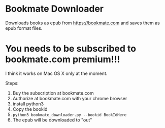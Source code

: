 # Bookmate Downloader
Downloads books as epub from https://bookmate.com and saves them as epub format files.
# You needs to be subscribed to bookmate.com premium!!!
I think it works on Mac OS X only at the moment.

Steps:
1. Buy the subscription at bookmate.com
2. Authorize at bookmate.com with your chrome browser
3. install python3
4. Copy the bookid
5. `python3 bookmate_downloader.py --bookid BookIdHere`
6. The epub will be downloaded to "out"
